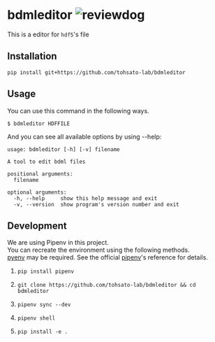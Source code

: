 # bdmleditor ![reviewdog](https://github.com/tohsato-lab/tool/workflows/reviewdog/badge.svg?branch=master)

This is a editor for `hdf5`'s file

## Installation

```
pip install git+https://github.com/tohsato-lab/bdmleditor
```

## Usage

You can use this command in the following ways.

```
$ bdmleditor HDFFILE
```

And you can see all available options by using --help:

```
usage: bdmleditor [-h] [-v] filename

A tool to edit bdml files

positional arguments:
  filename

optional arguments:
  -h, --help     show this help message and exit
  -v, --version  show program's version number and exit
```

## Development

We are using Pipenv in this project.\
You can recreate the environment using the following methods.\
[pyenv](https://github.com/pyenv/pyenv) may be required. See the official [pipenv](https://github.com/pypa/pipenv)'s reference for details.

1. `pip install pipenv`

2. `git clone https://github.com/tohsato-lab/bdmleditor && cd bdmleditor`

3. `pipenv sync --dev`

4. `pipenv shell`

5. `pip install -e .`
